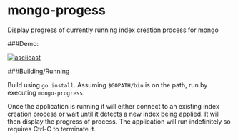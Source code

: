 # mongo-progess
Display progress of currently running index creation process for mongo

###Demo: 

[![asciicast](https://asciinema.org/a/byaxgodr2ho4q0ebnga1uorbx.png)](https://asciinema.org/a/byaxgodr2ho4q0ebnga1uorbx)

###Building/Running

Build using `go install`. Assuming `$GOPATH/bin` is on the path, run by executing `mongo-progress`. 

Once the application is running it will either connect to an existing index creation process or wait until it detects a new index being applied. 
It will then display the progress of process. The application will run indefinitely so requires Ctrl-C to terminate it. 

